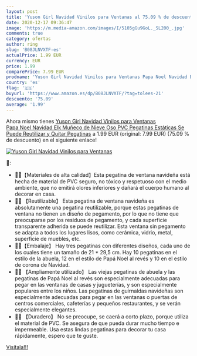 ```yaml
---
layout: post
title: 'Yuson Girl Navidad Vinilos para Ventanas al 75.09 % de descuento'
date: 2020-12-17 09:36:47
image: 'https://m.media-amazon.com/images/I/5105gGu9GoL._SL200_.jpg'
comments: true
category: ofertas
author: ring
slug: 'B08JLNVXTF-es'
actualPrice: 1.99 EUR
currency: EUR
price: 1.99
comparePrice: 7.99 EUR
prodname: 'Yuson Girl Navidad Vinilos para Ventanas Papa Noel Navidad Elk Muñeco de Nieve Oso PVC Pegatinas Estáticas Se Puede Reutilizar y Quitar Pegatinas'
country: 'es'
flag: '🇪🇸'
buyurl: 'https://www.amazon.es/dp/B08JLNVXTF/?tag=tolees-21'
descuento: '75.09'
average: '1.99'
---
```


Ahora mismo tienes [Yuson Girl Navidad Vinilos para Ventanas Papa Noel Navidad Elk Muñeco de Nieve Oso PVC Pegatinas Estáticas Se Puede Reutilizar y Quitar Pegatinas](https://www.amazon.es/dp/B08JLNVXTF/?tag=tolees-21) a 1.99 EUR (original: 7.99 EUR) (75.09 %  de descuento) en el siguiente enlace!

[![Yuson Girl Navidad Vinilos para Ventanas](https://m.media-amazon.com/images/I/5105gGu9GoL._SL200_.jpg)](https://www.amazon.es/dp/B08JLNVXTF/?tag=tolees-21)

🔎:

- 🎅🎄【Materiales de alta calidad】Esta pegatina de ventana navideña está hecha de material de PVC seguro, no tóxico y respetuoso con el medio ambiente, que no emitirá olores inferiores y dañará el cuerpo humano al decorar en casa.
- 🎅🎄 【Reutilizable】 Esta pegatina de ventana navideña es absolutamente una pegatina reutilizable, porque estas pegatinas de ventana no tienen un diseño de pegamento, por lo que no tiene que preocuparse por los residuos de pegamento, y cada superficie transparente adherida se puede reutilizar. Esta ventana sin pegamento se adapta a todos los lugares lisos, como cerámica, vidrio, metal, superficie de muebles, etc.
- 🎅🎄【Embalaje】 Hay tres pegatinas con diferentes diseños, cada uno de los cuales tiene un tamaño de 21 * 29,5 cm. Hay 10 pegatinas en el estilo de la abuela, 12 en el estilo de Papá Noel al revés y 10 en el estilo de corona de Navidad.
- 🎅🎄 【Ampliamente utilizado】 Las viejas pegatinas de abuela y las pegatinas de Papá Noel al revés son especialmente adecuadas para pegar en las ventanas de casas y jugueterías, y son especialmente populares entre los niños. Las pegatinas de guirnaldas navideñas son especialmente adecuadas para pegar en las ventanas o puertas de centros comerciales, cafeterías y pequeños restaurantes, y se verán especialmente elegantes.
- 🎅🎄 【Duradero】 No se preocupe, se caerá a corto plazo, porque utiliza el material de PVC. Se asegura de que pueda durar mucho tiempo e impermeable. Usa estas lindas pegatinas para decorar tu casa rápidamente, espero que te guste.

[Visítala!!!](https://www.amazon.es/dp/B08JLNVXTF/?tag=tolees-21)
